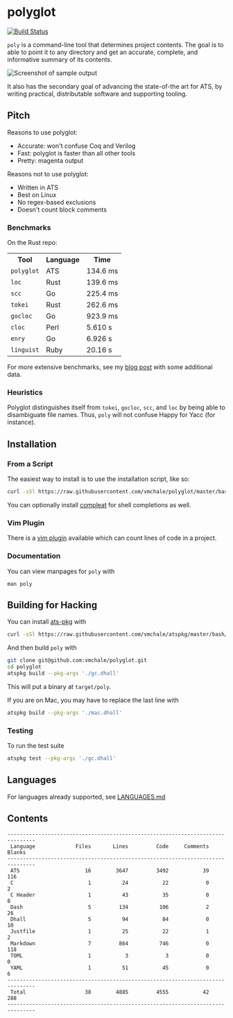 # polyglot

[![Build Status](https://travis-ci.org/vmchale/polyglot.svg?branch=master)](https://travis-ci.org/vmchale/polyglot)

`poly` is a command-line tool that determines project contents.
The goal is to able to point it to any directory and get an accurate,
complete, and informative summary of its contents.

<img alt="Screenshot of sample output" src=https://github.com/vmchale/polyglot/raw/master/screenshot.png>

It also has the secondary goal of advancing the state-of-the art for ATS, by
writing practical, distributable software and supporting tooling.

## Pitch

Reasons to use polyglot:

  * Accurate: won't confuse Coq and Verilog
  * Fast: polyglot is faster than all other tools
  * Pretty: magenta output

Reasons not to use polyglot:

  * Written in ATS
  * Best on Linux
  * No regex-based exclusions
  * Doesn't count block comments

### Benchmarks

On the Rust repo:

<table>
  <tr>
    <th>Tool</th>
    <th>Language</th>
    <th>Time</th>
  </tr>
  <tr>
    <td><code>polyglot</code></td>
    <td>ATS</td>
    <td>134.6 ms</td>
  </tr>
  <tr>
    <td><code>loc</code></td>
    <td>Rust</td>
    <td>139.6 ms</td>
  </tr>
  <tr>
    <td><code>scc</code></td>
    <td>Go</td>
    <td>225.4 ms</td>
  </tr>
  <tr>
    <td><code>tokei</code></td>
    <td>Rust</td>
    <td>262.6 ms</td>
  </tr>
  <tr>
    <td><code>gocloc</code></td>
    <td>Go</td>
    <td>923.9 ms</td>
  </tr>
  <tr>
    <td><code>cloc</code></td>
    <td>Perl</td>
    <td>5.610 s</td>
  </tr>
  <tr>
    <td><code>enry</code></td>
    <td>Go</td>
    <td>6.926 s</td>
  </tr>
  <tr>
    <td><code>linguist</code></td>
    <td>Ruby</td>
    <td>20.16 s</td>
  </tr>
</table>

For more extensive benchmarks, see my [blog post](http://blog.vmchale.com/article/polyglot-comparisons)
with some additional data.

### Heuristics

Polyglot distinguishes itself from `tokei`, `gocloc`, `scc`, and `loc` by being able to disambiguate file names.
Thus, `poly` will not confuse Happy for Yacc (for instance).

## Installation

### From a Script

The easiest way to install is to use the installation script, like so:

```bash
curl -sSl https://raw.githubusercontent.com/vmchale/polyglot/master/bash/install.sh | sh -s
```

You can optionally install [compleat](https://github.com/mbrubeck/compleat) for
shell completions as well.

### Vim Plugin

There is a [vim plugin](https://github.com/vmchale/polyglot-vim) available which
can count lines of code in a project.

### Documentation

You can view manpages for `poly` with

```
man poly
```

## Building for Hacking

You can install [ats-pkg](http://hackage.haskell.org/package/ats-pkg)
with

```bash
curl -sSl https://raw.githubusercontent.com/vmchale/atspkg/master/bash/install.sh | sh -s
```

And then build `poly` with

```bash
git clone git@github.com:vmchale/polyglot.git
cd polyglot
atspkg build --pkg-args './gc.dhall'
```

This will put a binary at `target/poly`.

If you are on Mac, you may have to replace the last line with

```bash
atspkg build --pkg-args './mac.dhall'
```

### Testing

To run the test suite

```bash
atspkg test --pkg-args './gc.dhall'
```

## Languages

For languages already supported, see
[LANGUAGES.md](https://github.com/vmchale/polyglot/blob/master/LANGUAGES.md)

## Contents

```
-------------------------------------------------------------------------------
 Language             Files       Lines         Code     Comments       Blanks
-------------------------------------------------------------------------------
 ATS                     16        3647         3492           39          116
 C                        1          24           22            0            2
 C Header                 1          43           35            0            8
 Dash                     5         134          106            2           26
 Dhall                    5          94           84            0           10
 Justfile                 1          25           22            1            2
 Markdown                 7         864          746            0          118
 TOML                     1           3            3            0            0
 YAML                     1          51           45            0            6
-------------------------------------------------------------------------------
 Total                   38        4885         4555           42          288
-------------------------------------------------------------------------------
```

